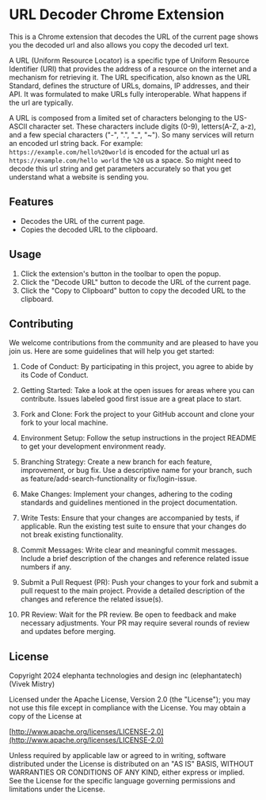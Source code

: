 # URL Decoder Chrome Extension

This is a Chrome extension that decodes the URL of the current page shows you the decoded url and also allows you copy the decoded url text.

A URL (Uniform Resource Locator) is a specific type of Uniform Resource Identifier (URI) that provides the address of a resource on the internet and a mechanism for retrieving it. The URL specification, also known as the URL Standard, defines the structure of URLs, domains, IP addresses, and their API. It was formulated to make URLs fully interoperable. What happens if the url are typically.

A URL is composed from a limited set of characters belonging to the US-ASCII character set. These characters include digits (0-9), letters(A-Z, a-z), and a few special characters ("-", ".", "_", "~"). So many services will return an encoded url string back. For example: `https://example.com/hello%20world` is encoded for the actual url as `https://example.com/hello world` the `%20` us a space. So might need to decode this url string and get parameters accurately so that you get understand what a website is sending you.

## Features

- Decodes the URL of the current page.
- Copies the decoded URL to the clipboard.

## Usage

1. Click the extension's button in the toolbar to open the popup.
2. Click the "Decode URL" button to decode the URL of the current page.
3. Click the "Copy to Clipboard" button to copy the decoded URL to the clipboard.


## Contributing

We welcome contributions from the community and are pleased to have you join us. Here are some guidelines that will help you get started:

1. Code of Conduct: By participating in this project, you agree to abide by its Code of Conduct.

2. Getting Started: Take a look at the open issues for areas where you can contribute. Issues labeled good first issue are a great place to start.

3. Fork and Clone: Fork the project to your GitHub account and clone your fork to your local machine.

4. Environment Setup: Follow the setup instructions in the project README to get your development environment ready.

5. Branching Strategy: Create a new branch for each feature, improvement, or bug fix. Use a descriptive name for your branch, such as feature/add-search-functionality or fix/login-issue.

6. Make Changes: Implement your changes, adhering to the coding standards and guidelines mentioned in the project documentation.

7. Write Tests: Ensure that your changes are accompanied by tests, if applicable. Run the existing test suite to ensure that your changes do not break existing functionality.

8. Commit Messages: Write clear and meaningful commit messages. Include a brief description of the changes and reference related issue numbers if any.

9. Submit a Pull Request (PR): Push your changes to your fork and submit a pull request to the main project. Provide a detailed description of the changes and reference the related issue(s).

10. PR Review: Wait for the PR review. Be open to feedback and make necessary adjustments. Your PR may require several rounds of review and updates before merging.

## License

Copyright 2024 elephanta technologies and design inc (elephantatech) (Vivek Mistry)

   Licensed under the Apache License, Version 2.0 (the "License");
   you may not use this file except in compliance with the License.
   You may obtain a copy of the License at

   [http://www.apache.org/licenses/LICENSE-2.0](http://www.apache.org/licenses/LICENSE-2.0)

   Unless required by applicable law or agreed to in writing, software
   distributed under the License is distributed on an "AS IS" BASIS,
   WITHOUT WARRANTIES OR CONDITIONS OF ANY KIND, either express or implied.
   See the License for the specific language governing permissions and
   limitations under the License.
